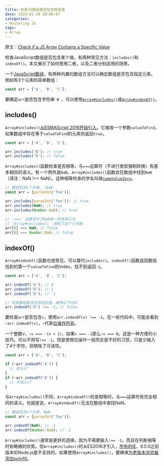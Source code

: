 ```yaml
---
title: 检查JS数组是否包含特定值
date: 2023-01-20 10:06:57
categories:
- Mastering JS
tags:
- Array
---
```


原文：[Check if a JS Array Contains a Specific Value](https://masteringjs.io/tutorials/fundamentals/includes)

检查JavaScript数组是否包含某个值，有两种常见方法：`includes()`和`indexOf()`。本文展示了如何使用二者，以及二者分别适用的场景。

<!-- more -->

一个[JavaScript数组](http://thecodebarbarian.com/the-80-20-guide-to-javascript-arrays.html)，有两种内置的数组方法可以确定数组是否包含指定元素。例如有3个元素的简单数组：

```javascript
const arr = ['A', 'B', 'C'];
```

要确定`arr`是否包含字符串`'B'`，可以使用[`Array#includes()`](https://developer.mozilla.org/en-US/docs/Web/JavaScript/Reference/Global_Objects/Array/includes)或[`Array#indexOf()`](https://developer.mozilla.org/en-US/docs/Web/JavaScript/Reference/Global_Objects/Array/indexOf)。

## includes()

`Array#includes()`[从ESMAScript 2016开始引入](https://developer.mozilla.org/en-US/docs/Web/JavaScript/Reference/Global_Objects/Array/includes#Specifications)。它接收一个参数`valueToFind`，如果数组中存在等于`valueToFind`的元素则返回`true`。

```javascript
const arr = ['A', 'B', 'C'];

arr.includes('B'); // true
arr.includes('D'); // false
```

`Array#includes()`函数检查是否相等，与`===`运算符（不进行类型强制转换）有基本相同的语义。有一个例外是`NaN`，`Array#includes()`函数会在数组中找到`NaN`（译注：NaN !== NaN）。这种相等检查的学名叫做[`sameValueZero`](https://developer.mozilla.org/en-US/docs/Web/JavaScript/Equality_comparisons_and_sameness#Same-value-zero_equality)。

```javascript
// 数组包含1个元素, 'NaN'
const arr = [parseInt('foo')];

arr.includes(parseInt('foo')); // true
arr.includes(NaN); // true
arr.includes(Number.NaN); // true

// `===` 运算符对于NaN有一些怪异行为.
// `Array#includes()` 调和了这个小问题.
arr[0] === NaN; // false
arr[0] === Number.NaN; // false
```

## indexOf()

`Array#indexOf()`函数也很常见，可以替代`includes()`。`indexOf()`函数返回数组找到的第一个`valueToFind`的index，找不到返回`-1`。

```javascript
const arr = ['A', 'B', 'C'];

arr.indexOf('A'); // 0
arr.indexOf('B'); // 1
arr.indexOf('D'); // -1

// 检查数组是否包含给定值，使用以下代码
arr.indexOf('D') !== -1; // false
```

要检查`arr`是否包含`v`，使用`arr.indexOf(v) !== -1`。在一些代码中，可能会看到`~arr.indexOf(v)`，`~`代表[位操作符非](https://developer.mozilla.org/en-US/docs/Web/JavaScript/Reference/Operators/Bitwise_Operators#(Bitwise_NOT))。

一个整数v，`~v === -(v + 1)`，如果`v === -1`那么`~v === 0`。这是一种方便的小技巧，可以不用写`!== -1`。但是使用位操作一般而言是不好的习惯，只是少输入了4个字符，但牺牲了可读性。

```javascript
const arr = ['A', 'B', 'C'];

if (~arr.indexOf('A')) {
  // 进入if
}
if (~arr.indexOf('D')) {
  // 不进入if
}
```

与`Array#includes()`不同，`Array#indexOf()`检查相等时，与`===`运算符有完全相同的语义。也就是说，`Array#indexOf()`无法在数组中查找NaN。

```javascript
// 数组包含1个元素, NaN
const arr = [parseInt('foo')];

arr.indexOf(NaN); // -1
arr.indexOf(Number.NaN); // -1
```

`Array#includes()`通常是更好的选择，因为不需要输入`!== -1`，而且在判断相等时有略微的优势。但`Array#includes()`时从ES2016才引入，[所有的IE](https://caniuse.com/#feat=array-includes)、6.0.0之前版本的Node.js是不支持的。如果使用`Array#includes()`，要确保[为老版本浏览器添加polyfill](https://www.npmjs.com/package/array-includes)。
